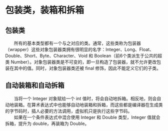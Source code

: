 # 包装类，装箱和拆箱
## 包装类
&emsp;&emsp;所有的基本类型都有一个与之对应的类。通常，这些类称为包装器（wrapper）这些对象包装器类拥有很明显的名字：Integer、Long、Float、Double、Short、Byte、Character、Void 和 Boolean（前6个类派生于公共的超类 Number）。对象包装器类是不可变的，即一旦构造了包装器，就不允许更改包装在其中的值。同时，对象包装器类还被 final 修饰，因此不能定义它们的子类。
## 自动装箱和自动拆箱
&emsp;&emsp;当将一个 Integer 对象赋给一个 int 值时，将会自动地拆箱。相反地，则会自动地装箱。在算术表达式中也能够自动地装箱和拆箱，而这些都是编译器在生成类的字节码时，插人必要的方法调用，虚拟机只是执行这些字节码。  
&emsp;&emsp;如果在一个条件表达式中混合使用 Integer 和 Double 类型，Integer 值就会拆箱，提升为 double，再装箱为 Double。